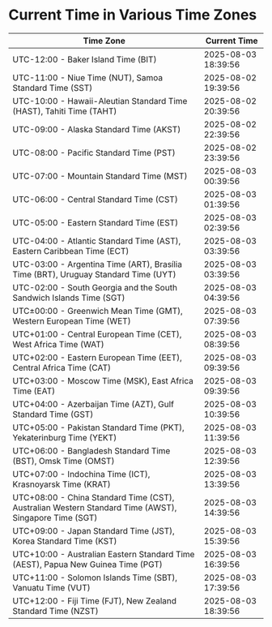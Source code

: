 # Current Time in Various Time Zones

| Time Zone | Current Time |
|-----------|--------------|
| UTC-12:00 - Baker Island Time (BIT) | 2025-08-03 18:39:56 |
| UTC-11:00 - Niue Time (NUT), Samoa Standard Time (SST) | 2025-08-02 19:39:56 |
| UTC-10:00 - Hawaii-Aleutian Standard Time (HAST), Tahiti Time (TAHT) | 2025-08-02 20:39:56 |
| UTC-09:00 - Alaska Standard Time (AKST) | 2025-08-02 22:39:56 |
| UTC-08:00 - Pacific Standard Time (PST) | 2025-08-02 23:39:56 |
| UTC-07:00 - Mountain Standard Time (MST) | 2025-08-03 00:39:56 |
| UTC-06:00 - Central Standard Time (CST) | 2025-08-03 01:39:56 |
| UTC-05:00 - Eastern Standard Time (EST) | 2025-08-03 02:39:56 |
| UTC-04:00 - Atlantic Standard Time (AST), Eastern Caribbean Time (ECT) | 2025-08-03 03:39:56 |
| UTC-03:00 - Argentina Time (ART), Brasília Time (BRT), Uruguay Standard Time (UYT) | 2025-08-03 03:39:56 |
| UTC-02:00 - South Georgia and the South Sandwich Islands Time (SGT) | 2025-08-03 04:39:56 |
| UTC±00:00 - Greenwich Mean Time (GMT), Western European Time (WET) | 2025-08-03 07:39:56 |
| UTC+01:00 - Central European Time (CET), West Africa Time (WAT) | 2025-08-03 08:39:56 |
| UTC+02:00 - Eastern European Time (EET), Central Africa Time (CAT) | 2025-08-03 09:39:56 |
| UTC+03:00 - Moscow Time (MSK), East Africa Time (EAT) | 2025-08-03 09:39:56 |
| UTC+04:00 - Azerbaijan Time (AZT), Gulf Standard Time (GST) | 2025-08-03 10:39:56 |
| UTC+05:00 - Pakistan Standard Time (PKT), Yekaterinburg Time (YEKT) | 2025-08-03 11:39:56 |
| UTC+06:00 - Bangladesh Standard Time (BST), Omsk Time (OMST) | 2025-08-03 12:39:56 |
| UTC+07:00 - Indochina Time (ICT), Krasnoyarsk Time (KRAT) | 2025-08-03 13:39:56 |
| UTC+08:00 - China Standard Time (CST), Australian Western Standard Time (AWST), Singapore Time (SGT) | 2025-08-03 14:39:56 |
| UTC+09:00 - Japan Standard Time (JST), Korea Standard Time (KST) | 2025-08-03 15:39:56 |
| UTC+10:00 - Australian Eastern Standard Time (AEST), Papua New Guinea Time (PGT) | 2025-08-03 16:39:56 |
| UTC+11:00 - Solomon Islands Time (SBT), Vanuatu Time (VUT) | 2025-08-03 17:39:56 |
| UTC+12:00 - Fiji Time (FJT), New Zealand Standard Time (NZST) | 2025-08-03 18:39:56 |
